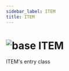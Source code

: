 ```yaml
---
sidebar_label: ITEM
title: ITEM
---
```


# <img src='/img/wiki/base.png' alt='base' data-tag='env-tag' /> ITEM
ITEM's entry class<br/>

